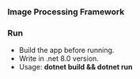 ### Image Processing Framework

### Run
- Build the app before running.
- Write in .net 8.0 version.
- Usage: **dotnet build && dotnet run**

